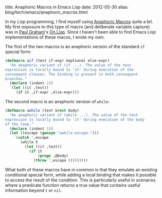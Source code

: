 title: Anaphoric Macros in Emacs Lisp
date: 2012-05-30
alias: blog/tech/emacs/anaphoric_macros.html

In my Lisp programming, I find myself using <a
href="http://c2.com/cgi/wiki?AnaphoricLispMacros">Anaphoric Macros</a>
quite a bit.  My first exposure to this type of macro (and deliberate
variable capture) was in <a href="http://www.paulgraham.com/">Paul
Graham</a>'s <a href="http://www.paulgraham.com/onlisp.html">On
Lisp</a>. Since I haven't been able to find Emacs Lisp implementations
of these macos, I wrote my own.

The first of the two macros is an anaphoric version of the standard
`if` special form:

```lisp
(defmacro aif (test if-expr &optional else-expr)
  "An anaphoric variant of (if ...). The value of the test
expression is locally bound to 'it' during execution of the
consequent clauses. The binding is present in both consequent
branches."
  (declare (indent 1))
  `(let ((it ,test))
     (if it ,if-expr ,else-expr)))
```

The second macro is an anaphoric version of `while`:

```lisp
(defmacro awhile (test &rest body)
  "An anaphoric varient of (while ...). The value of the test
expression is locally bound to 'it' during execution of the body
of the loop."
  (declare (indent 1))
  (let ((escape (gensym "awhile-escape-")))
    `(catch ',escape
       (while t
         (let ((it ,test))
           (if it
               (progn ,@body)
             (throw ',escape ())))))))
```

What both of these macros have in common is that they emulate an
existing conditional special form, while adding a local binding that
makes it possible to access the result of the condition. This is
particularly useful in scenarios where a predicate function returns a
true value that contains useful information beyond `t` or
`nil`.
